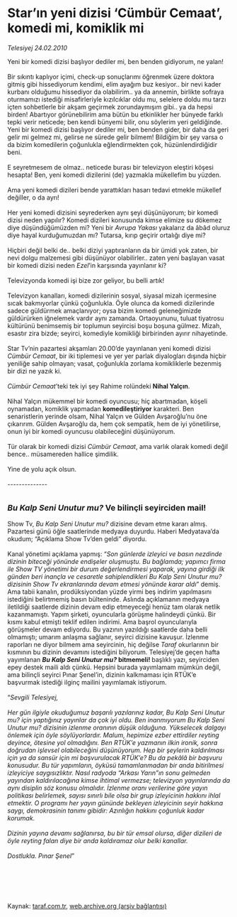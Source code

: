 # Star’ın yeni dizisi ‘Cümbür Cemaat’, komedi mi, komiklik mi

*Telesiyej 24.02.2010*

<div class="taraf_structure_2col_1zq">
<div class="margen_n">



 <p>Yeni bir komedi dizisi başlıyor dediler mi, ben benden gidiyorum, ne yalan! <br/><br/>Bir sıkıntı kaplıyor içimi, check-up sonuçlarımı öğrenmek üzere doktora gitmiş gibi hissediyorum kendimi, elim ayağım buz kesiyor.. bir nevi kader kurbanı olduğumu hissediyor da olabilirim.. ya da annemin, birlikte sofraya oturmamızı istediği misafirleriyle kızılcıklar oldu mu, selelere doldu mu tarzı içten sohbetlerle bir akşam geçirmek zorundaymışım gibi.. ya da hepsi birden! Abartıyor görünebilirim ama bütün bu etkinlikler her bünyede farklı tepki verir neticede; ben kendi bünyemi bilir, onu söylerim yeri geldiğinde. Yeni bir komedi dizisi başlıyor dediler mi, ben benden gider, bir daha da geri gelir mi gelmez mi, gelirse ne sürede gelir bilmem! Bildiğim bir şey varsa o da bizim komedilerin çoğunlukla eğlendirmekten çok, hüzünlendirdiğidir beni. <br/><br/>E seyretmesem de olmaz.. neticede burası bir televizyon eleştiri köşesi hesapta! Ben, yeni komedi dizilerini (de) yazmakla mükellefim bu yüzden. <br/><br/>Ama yeni komedi dizileri bende yarattıkları hasarı tedavi etmekle mükellef değiller, o da ayrı! <br/><br/>Her yeni komedi dizisini seyrederken aynı şeyi düşünüyorum; bir komedi dizisi neden yapılır? Komedi dizileri konusunda kimse elimize su dökemez diye düşündüğümüzden mi? Yeni bir <i>Avrupa Yakası</i> yakalarız da âbâd oluruz diye hayal kurduğumuzdan mı? Tutarsa, kırıp geçirir ortalığı diye mi? <br/><br/>Hiçbiri değil belki de.. belki diziyi yaptıranların da bir ümidi yok zaten, bir nevi dolgu malzemesi gibi düşünüyor olabilirler.. zaten yeni başlayan vasat bir komedi dizisi neden <i>Ezel</i>’in karşısında yayınlanır ki? <br/><br/>Televizyonda komedi işi bize zor geliyor, bu belli artık! <br/><br/>Televizyon kanalları, komedi dizilerinin sosyal, siyasal mizah içermesine sıcak bakmıyorlar çünkü çoğunlukla. Öyle olunca da komedi dizilerinde sadece güldürmek amaçlanıyor; oysa bizim komedi geleneğimizde güldürürken iğnelemek vardır aynı zamanda. Ortaoyununu, tuluat tiyatrosu kültürünü benimsemiş bir toplumun seyircisi boşu boşuna gülmez. Mizah, esastır zira bizde; seyirci, komediyle komikliği birbirinden ayırır nihayetinde. <br/><br/>Star Tv’nin pazartesi akşamları 20.00’de yayınlanan yeni komedi dizisi<i> Cümbür Cemaat</i>, bir iki tiplemesi ve yer yer parlak diyalogları dışında hiçbir yeniliğe sahip olmayan; vasat, çoğunlukla zorlama komikliklerle bezenmiş bir dizi ne yazık ki.<i> <br/><br/>Cümbür Cemaat</i>’teki tek iyi şey Rahime rolündeki <b>Nihal Yalçın</b>. <br/><br/>Nihal Yalçın mükemmel bir komedi oyuncusu; hiç abartmadan, köşeli oynamadan, komiklik yapmadan <b>komedileştiriyor</b> karakteri. Ben senaristlerin yerinde olsam, Nihal Yalçın ve Gülden Avşaroğlu’nu öne çıkarırım. Gülden Avşaroğlu da, hem çok sempatik, hem de iyi yönetilirse, onun iyi bir komedi oyuncusu olabileceğini düşünüyorum. <br/><br/>Tür olarak bir komedi dizisi <i>Cümbür Cemaat</i>, ama varlık olarak komedi değil bence.. müsamereden hallice şimdilik. <br/><br/>Yine de yolu açık olsun. <br/><br/>--------------<b></b> <br/><br/><br/><font size="4"><strong><em>Bu Kalp Seni Unutur mu?</em> Ve bilinçli seyirciden mail! <br/></strong></font><br/>Show Tv, <i>Bu Kalp Seni Unutur mu?</i> dizisine devam etme kararı almış. Pazartesi günü öğle saatlerinde medyaya duyurdu. Haberi Medyatava’da okudum; “Açıklama Show Tv’den geldi” diyordu. <br/><br/>Kanal yönetimi açıklama yapmış: “<i>Son günlerde izleyici ve basın nezdinde dizinin biteceği yönünde endişeler oluşmuştu. Bu bağlamda; yapımcı firma ile Show TV yönetimi bir durum değerlendirmesi yaparak, yayına girdiği ilk günden beri inançla ve cesaretle sahiplendikleri Bu Kalp Seni Unutur mu? dizisinin Show Tv ekranlarında devam etmesi yönünde karar aldı</i>” demiş. Ama tabii kanalın, prodüksiyondan yüzde yirmi beş indirim yapılmasını istediğini belirtmemiş basın bülteninde. Aslında açıklamanın medyaya iletildiği saatlerde dizinin devam edip etmeyeceği henüz tam olarak netlik kazanmamıştı. Yapım şirketi, oyuncularla görüşme halindeydi çünkü. Bir kısmı kabul etmişti teklif edilen indirimi. Ama başrol oyuncularıyla görüşmeler devam ediyordu. Bu yazının yazıldığı saatlerde daha belli olmamıştı; umarım anlaşma sağlanır, seyirci dizisine kavuşur. İzlenme raporları ne diyor bilmem ama seyircinin, hiç değilse <i>Taraf</i> okurlarının bir kısmının bu dizinin devamını istediğini biliyorum. Telesiyej’de geçen hafta yayımlanan <b><i>Bu Kalp Seni Unutur mu?</i> bitmemeli! </b>başlıklı yazı, seyirciden epey destek maili aldı çünkü. Hepsini burada yayımlamam mümkün değil, ama bilinçli seyirci Pınar Şenel’in, dizinin kalkmaması için RTÜK’e başvurmak istediği ilginç mailini yayımlamak istiyorum. <br/><br/>“<i>Sevgili Telesiyej, <br/><br/>Her gün ilgiyle okuduğumuz başarılı yazılarınız kadar, Bu Kalp Seni Unutur mu? için yaptığınız yayınlar da çok iyi oldu. Ben inanmıyorum Bu Kalp Seni Unutur mu? dizisinin izlenme oranının düşük olduğuna. Yükselecek dalgayı önlemek için öyle söylüyorlardır. Malum, hepimize ezber ettirdiler reyting deyince, ötesine yol olmadığını. Ben RTÜK’e yazmanın ilkin ironik, sonra doğrudan işlevsel olabileceğini düşünüyorum. Hep bir şeylerin kaldırılması için ya da sansür için mi başvurulacak RTÜK’e? Bu da pekâlâ bir başvuru konusudur. Bu tür yapımların, öyküsü tamamlanmadan bir anda bitirilmesi izleyiciye saygısızlıktır. Nasıl radyoda “Arkası Yarın”ın sonu gelmeden yayından kaldırılacağına kimse ihtimal vermezse; televizyon yayınlarında da aynı disiplin söz konusu olmalıdır. İzlenme oranı verilerine göre yayın politikası belirlemek, sayısı sınırlı bile olsa bir grup izleyicinin hakkını ihlal etmektir. O programı her yayın gününde bekleyen izleyicinin seyir hakkına saygı, demokrasinin tanımı gibidir: Azınlığın hakkını çoğunluk kadar korumak. <br/><br/>Dizinin yayına devamı sağlanırsa, bu bir tür emsal olursa, diğer dizileri de öyle reyting falan diye bir anda kaldıramaz olur belki kanallar. <br/><br/>Dostlukla. Pınar Şenel</i>”</p>
<br/>
<br/>
<br/>



<br/>


<div id="taraf_not">
</div>

</div>


</div>

Kaynak: [taraf.com.tr](http://taraf.com.tr:80/makale/10216.htm), [web.archive.org (arşiv bağlantısı)](http://web.archive.org/web/20100228001429/http://taraf.com.tr:80/makale/10216.htm)
